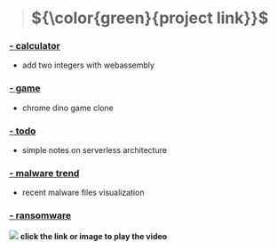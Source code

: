 > # ${\color{green}{project link}}$

<!-- [![](/​/1.png)](https://lignah.me/web_assembly) -->
### [- calculator](https://lignah.me/web_assembly)
- add two integers with webassembly
### [- game](https://lignah.me/game-cactus_jumping)
- chrome dino game clone
### [- todo](https://lignah.me/todo)
- simple notes on serverless architecture
### [- malware trend](https://lignah.me/malware_trend)
- recent malware files visualization
### [- ransomware](https://youtu.be/SBxirYCC0t0)
[![](/​/xxxsomware.png)](https://youtu.be/SBxirYCC0t0)
**click the link or image to play the video**